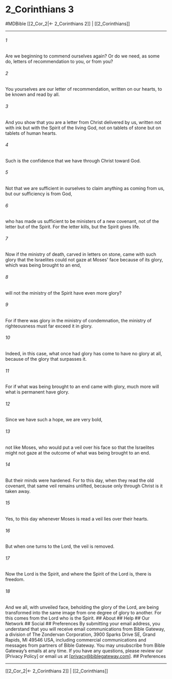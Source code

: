 # 2_Corinthians 3
#MDBible
[[2_Cor_2|← 2_Corinthians 2]] | [[2_Corinthians]]

***


###### 1 
Are we beginning to commend ourselves again? Or do we need, as some do, letters of recommendation to you, or from you? 

###### 2 
You yourselves are our letter of recommendation, written on our hearts, to be known and read by all. 

###### 3 
And you show that you are a letter from Christ delivered by us, written not with ink but with the Spirit of the living God, not on tablets of stone but on tablets of human hearts. 

###### 4 
Such is the confidence that we have through Christ toward God. 

###### 5 
Not that we are sufficient in ourselves to claim anything as coming from us, but our sufficiency is from God, 

###### 6 
who has made us sufficient to be ministers of a new covenant, not of the letter but of the Spirit. For the letter kills, but the Spirit gives life. 

###### 7 
Now if the ministry of death, carved in letters on stone, came with such glory that the Israelites could not gaze at Moses' face because of its glory, which was being brought to an end, 

###### 8 
will not the ministry of the Spirit have even more glory? 

###### 9 
For if there was glory in the ministry of condemnation, the ministry of righteousness must far exceed it in glory. 

###### 10 
Indeed, in this case, what once had glory has come to have no glory at all, because of the glory that surpasses it. 

###### 11 
For if what was being brought to an end came with glory, much more will what is permanent have glory. 

###### 12 
Since we have such a hope, we are very bold, 

###### 13 
not like Moses, who would put a veil over his face so that the Israelites might not gaze at the outcome of what was being brought to an end. 

###### 14 
But their minds were hardened. For to this day, when they read the old covenant, that same veil remains unlifted, because only through Christ is it taken away. 

###### 15 
Yes, to this day whenever Moses is read a veil lies over their hearts. 

###### 16 
But when one turns to the Lord, the veil is removed. 

###### 17 
Now the Lord is the Spirit, and where the Spirit of the Lord is, there is freedom. 

###### 18 
And we all, with unveiled face, beholding the glory of the Lord, are being transformed into the same image from one degree of glory to another. For this comes from the Lord who is the Spirit. ## About ## Help ## Our Network ## Social ## Preferences By submitting your email address, you understand that you will receive email communications from Bible Gateway, a division of The Zondervan Corporation, 3900 Sparks Drive SE, Grand Rapids, MI 49546 USA, including commercial communications and messages from partners of Bible Gateway. You may unsubscribe from Bible Gateway&rsquo;s emails at any time. If you have any questions, please review our [Privacy Policy] or email us at [privacy@biblegateway.com]. ## Preferences

***

[[2_Cor_2|← 2_Corinthians 2]] | [[2_Corinthians]]
